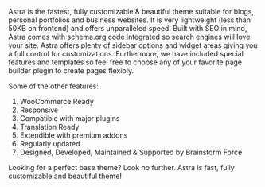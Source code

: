 Astra is the fastest, fully customizable & beautiful theme suitable for blogs, personal portfolios and business websites. 
It is very lightweight (less than 50KB on frontend) and offers unparalleled speed. 
Built with SEO in mind, Astra comes with schema.org code integrated so search engines will love your site. 
Astra offers plenty of sidebar options and widget areas giving you a full control for customizations. 
Furthermore, we have included special features and templates so feel free to choose any of your favorite page builder plugin to create pages flexibly. 

Some of the other features: 
1. WooCommerce Ready
2. Responsive
3. Compatible with major plugins
4. Translation Ready
5. Extendible with premium addons
6. Regularly updated
7. Designed, Developed, Maintained & Supported by Brainstorm Force

Looking for a perfect base theme? Look no further. 
Astra is fast, fully customizable and beautiful theme!
